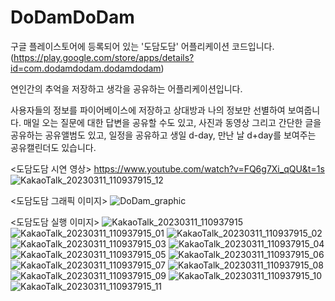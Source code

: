# DoDamDoDam
구글 플레이스토어에 등록되어 있는 '도담도담' 어플리케이션 코드입니다. 
(https://play.google.com/store/apps/details?id=com.dodamdodam.dodamdodam)

연인간의 추억을 저장하고 생각을 공유하는 어플리케이션입니다.

사용자들의 정보를 파이어베이스에 저장하고 상대방과 나의 정보만 선별하여 보여줍니다.
매일 오는 질문에 대한 답변을 공유할 수도 있고,
사진과 동영상 그리고 간단한 글을 공유하는 공유앨범도 있고,
일정을 공유하고 생일 d-day, 만난 날 d+day를 보여주는 공유캘린더도 있습니다.


<도담도담 시연 영상>
https://www.youtube.com/watch?v=FQ6g7Xi_qQU&t=1s
![KakaoTalk_20230311_110937915_12](https://user-images.githubusercontent.com/90952132/224459613-f3c29a79-c543-450d-b2c0-5020f597a734.jpg)

<도담도담 그래픽 이미지>
![DoDam_graphic](https://user-images.githubusercontent.com/90952132/224459451-a0105d9b-7015-48ea-ada3-e389611570a9.png)

<도담도담 실행 이미지>
![KakaoTalk_20230311_110937915](https://user-images.githubusercontent.com/90952132/224459561-2eed6f3f-8d94-452c-9006-ffb889ceb564.jpg)
![KakaoTalk_20230311_110937915_01](https://user-images.githubusercontent.com/90952132/224459564-34645b4c-a085-4eb4-948d-fcc72e525f8d.jpg)
![KakaoTalk_20230311_110937915_02](https://user-images.githubusercontent.com/90952132/224459567-70cf23b2-10be-4970-aa88-c683bc604bad.jpg)
![KakaoTalk_20230311_110937915_03](https://user-images.githubusercontent.com/90952132/224459571-19b2003f-a9ba-4bda-9942-aab32f92393a.jpg)
![KakaoTalk_20230311_110937915_04](https://user-images.githubusercontent.com/90952132/224459572-0e6f654e-a6f1-443d-8ea8-b9e2d97a8478.jpg)
![KakaoTalk_20230311_110937915_05](https://user-images.githubusercontent.com/90952132/224459575-cb0a3160-f552-464f-8a5e-d12f48d6fd52.jpg)
![KakaoTalk_20230311_110937915_06](https://user-images.githubusercontent.com/90952132/224459580-ae5c49ac-4199-467a-811a-b5c24f7f3ee1.jpg)
![KakaoTalk_20230311_110937915_07](https://user-images.githubusercontent.com/90952132/224459596-4c3c83d0-2fef-4297-9553-ccc3e69078c9.jpg)
![KakaoTalk_20230311_110937915_08](https://user-images.githubusercontent.com/90952132/224459597-189837e9-81ba-4023-a718-19e34f8d377d.jpg)
![KakaoTalk_20230311_110937915_09](https://user-images.githubusercontent.com/90952132/224459603-20b3cbe0-6c3c-42e1-b637-5945216d4e63.jpg)
![KakaoTalk_20230311_110937915_10](https://user-images.githubusercontent.com/90952132/224459606-af067a9f-afad-4d96-9952-d186a8630f67.jpg)
![KakaoTalk_20230311_110937915_11](https://user-images.githubusercontent.com/90952132/224459609-c85657df-6ac9-4399-b2e8-e39c0ad9ff20.jpg)
